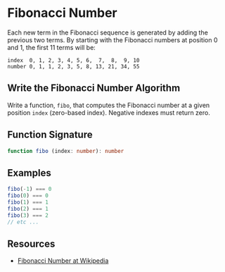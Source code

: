 # Fibonacci Number

Each new term in the Fibonacci sequence is generated by adding the previous two terms.
By starting with the Fibonacci numbers at position 0 and 1, the first 11 terms will be:

```
index  0, 1, 2, 3, 4, 5, 6,  7,  8,  9, 10
number 0, 1, 1, 2, 3, 5, 8, 13, 21, 34, 55
```

## Write the Fibonacci Number Algorithm

Write a function, `fibo`, that computes the Fibonacci number at a given position
`index` (zero-based index). Negative indexes must return zero.

## Function Signature

```typescript
function fibo (index: number): number
```

## Examples

```typescript
fibo(-1) === 0
fibo(0) === 0
fibo(1) === 1
fibo(2) === 1
fibo(3) === 2
// etc ...
```

## Resources

- [Fibonacci Number at Wikipedia][0]

[0]: https://en.wikipedia.org/wiki/Fibonacci_number
